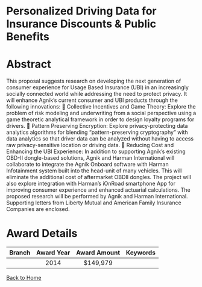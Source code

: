 
Personalized Driving Data for Insurance Discounts &amp; Public Benefits
=======================================================================

# Abstract


This proposal suggests research on developing the next generation of consumer experience for Usage Based Insurance (UBI) in an increasingly socially connected world while addressing the need to protect privacy. It will enhance Agnik’s current consumer and UBI products through the following innovations:
 Collective Incentives and Game Theory: Explore the problem of risk modeling and underwriting from a social perspective using a game theoretic analytical framework in order to design loyalty programs for drivers.
 Pattern Preserving Encryption: Explore privacy-protecting data analytics algorithms for blending “pattern-preserving cryptography” with data analytics so that driver data can be analyzed without having to access raw privacy-sensitive location or driving data.
 Reducing Cost and Enhancing the UBI Experience: In addition to supporting Agnik’s existing OBD-II dongle-based solutions, Agnik and Harman International will collaborate to integrate the Agnik Onboard software with Harman
Infotainment system built into the head-unit of many vehicles. This will eliminate the additional cost of aftermarket OBDII dongles. The project will also explore integration with Harman’s iOnRoad smartphone App for improving consumer experience and enhanced actuarial calculations.
The proposed research will be performed by Agnik and Harman International. Supporting letters from Liberty Mutual and American Family Insurance Companies are enclosed.  

# Award Details

|Branch|Award Year|Award Amount|Keywords|
| :---: | :---: | :---: | :---: |
||2014|$149,979||
  
  


[Back to Home](https://github.com/chrischow/dod_sbir_awards/JT/#161)
